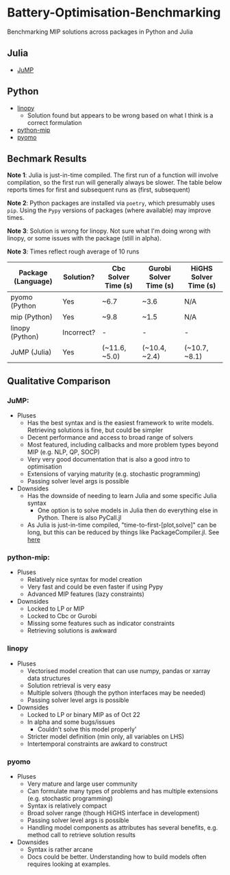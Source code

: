 # Battery-Optimisation-Benchmarking
Benchmarking MIP solutions across packages in Python and Julia

## Julia
- [JuMP](https://github.com/UNSW-CEEM/Battery-Optimisation-Benchmarking/blob/master/battery_optimisation_benchmarking/julia/jump.ipynb)

## Python
- [linopy](https://github.com/UNSW-CEEM/Battery-Optimisation-Benchmarking/blob/master/battery_optimisation_benchmarking/python/linopy.ipynb)
  - Solution found but appears to be wrong based on what I think is a correct formulation
- [python-mip](https://github.com/UNSW-CEEM/Battery-Optimisation-Benchmarking/blob/master/battery_optimisation_benchmarking/python/mip.ipynb)
- [pyomo](https://github.com/prakaa/Battery-Optimisation-Benchmarking/blob/master/battery_optimisation_benchmarking/python/pyomo.ipynb)

## Bechmark Results

**Note 1**: Julia is just-in-time compiled. The first run of a function will involve compilation, so the first run will generally always be slower. The table below reports times for first and subsequent runs as (first, subsequent)

**Note 2**: Python packages are installed via `poetry`, which presumably uses `pip`. Using the `Pypy` versions of packages (where available) may improve times.

**Note 3**: Solution is wrong for linopy. Not sure what I'm doing wrong with linopy, or some issues with the package (still in alpha).

**Note 3**: Times reflect rough average of 10 runs

| Package (Language) | Solution?  | Cbc Solver Time (s) | Gurobi Solver Time (s) | HiGHS Solver Time (s) |
|--------------------|------------|---------------------|------------------------|-----------------------|
| pyomo (Python      | Yes        | ~6.7                | ~3.6                   | N/A                   |
| mip (Python)       | Yes        | ~9.8                | ~1.5                   | N/A                   |
| linopy (Python)    | Incorrect? | -                   | -                      | -                     |
| JuMP (Julia)       | Yes        | (~11.6, ~5.0)       | (~10.4, ~2.4)          | (~10.7, ~8.1)         |

## Qualitative Comparison

### JuMP:
  - Pluses
    - Has the best syntax and is the easiest framework to write models. Retrieving solutions is fine, but could be simpler
    - Decent performance and access to broad range of solvers
    - Most featured, including callbacks and more problem types beyond MIP (e.g. NLP, QP, SOCP)
    - Very very good documentation that is also a good intro to optimisation
    - Extensions of varying maturity (e.g. stochastic programming)
    - Passing solver level args is possible
  - Downsides
    - Has the downside of needing to learn Julia and some specific Julia syntax
      - One option is to solve models in Julia then do everything else in Python. There is also PyCall.jl
    - As Julia is just-in-time compiled, "time-to-first-[plot,solve]" can be long, but this can be reduced by things like PackageCompiler.jl. See [here](https://jump.dev/JuMP.jl/stable/tutorials/getting_started/performance_tips/)

### python-mip:
  - Pluses
    - Relatively nice syntax for model creation
    - Very fast and could be even faster if using Pypy
    - Advanced MIP features (lazy constraints)
  - Downsides
    - Locked to LP or MIP
    - Locked to Cbc or Gurobi
    - Missing some features such as indicator constraints
    - Retrieving solutions is awkward
    
### linopy
  - Pluses
    - Vectorised model creation that can use numpy, pandas or xarray data structures
    - Solution retrieval is very easy
    - Multiple solvers (though the python interfaces may be needed)
    - Passing solver level args is possible
  - Downsides
    - Locked to LP or binary MIP as of Oct 22
    - In alpha and some bugs/issues
      - Couldn't solve this model properly'
    - Stricter model definition (min only, all variables on LHS)
    - Intertemporal constraints are awkard to construct
    
### pyomo
  - Pluses
    - Very mature and large user community
    - Can formulate many types of problems and has multiple extensions (e.g. stochastic programming)
    - Syntax is relatively compact
    - Broad solver range (though HiGHS interface in development)
    - Passing solver level args is possible
    - Handling model components as attributes has several benefits, e.g. method call to retrieve solution results
  - Downsides
    - Syntax is rather arcane
    - Docs could be better. Understanding how to build models often requires looking at examples.   
